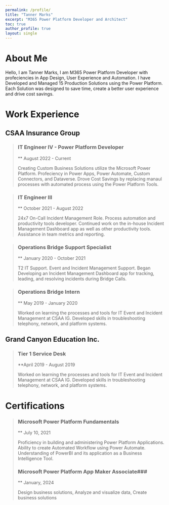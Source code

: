 ```yaml
---
permalink: /profile/
title: "Tanner Marks"
excerpt: "M365 Power Platform Developer and Architect"
toc: true
author_profile: true
layout: single
---
```



# About Me # 

Hello, I am Tanner Marks, I am M365 Power Platform Developer with profeciencies in App Design, User Experience and Automation. I have Developed and Managed 15 Production Solutions using the Power Platform. Each Solution was designed to save time, create a better user experience and drive cost savings. 


# Work Experience #

## CSAA Insurance Group ## 

> ### IT Engineer IV - Power Platform Developer ###
> ** August 2022 - Current
>
> Creating Custom Business Solutions utilize the Microsoft Power Platform. Profeciency in Power Apps, Power Automate, Custom Connectors, and Dataverse. Drove Cost Savings by replacing manaul processes with automated process using the Power Platform Tools.

>### IT Engineer III ###
>** October 2021 - August 2022
>
>24x7 On-Call Incident Management Role. Process automation and productivity tools developer. Continued work on the in-house Incident Management Dashboard app as well as other productivity tools. Assistance in team metrics and reporting.

>### Operations Bridge Support Specialist ###
>** January 2020 - October 2021
>
>T2 IT Support. Event and Incident Management Support. Began Developing an Incident Management Dashboard app for tracking, leading, and resolving incidents during Bridge Calls.

>### Operations Bridge Intern ###
>** May 2019 - January 2020
>
>Worked on learning the processes and tools for IT Event and Incident Management at CSAA IG. Developed skills in troubleshooting telephony, network, and platform systems.

## Grand Canyon Education Inc. ##

>### Tier 1 Service Desk ###
>**April 2019 - August 2019
>
>Worked on learning the processes and tools for IT Event and Incident Management at CSAA IG. Developed skills in troubleshooting telephony, network, and platform systems.

# Certifications #
>### Microsoft Power Platform Fundamentals ###
>** July 10, 2021
>
>Proficiency in building and administering Power Platform Applications. Ability to create Automated Workflow using Power Automate. Understanding of PowerBI and its application as a Business Intelligence Tool.
>### Microsoft Power Platform App Maker Associate###
>** January, 2024
>
>Design business solutions, Analyze and visualize data, Create business solutions

